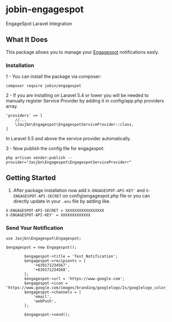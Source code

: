 # jobin-engagespot
EngageSpot Laravel Integration


## What It Does

This package allows you to manage your [Engagespot](https://engagespot.co) notifications easly. 


### Installation

1 - You can install the package via composer:
```
composer require jobin/engagespot
```
2 - If you are installing on Laravel 5.4 or lower you will be needed to manually register Service Provider by adding it in config/app.php providers array.

```
'providers' => [
    //...
    \Jasjbn\Engagespot\EngagespotServiceProvider::class,
]
```

In Laravel 5.5 and above the service provider automatically.

3 - Now publish the config file for engagespot:

```
php artisan vendor:publish --provider="Jasjbn\Engagespot\EngagespotServiceProviderr"
```

## Getting Started

1. After package installation now add  `X-ENGAGESPOT-API-KEY'` and `X-ENGAGESPOT-API-SECRET` on config\engagespot.php file or you can directly update in your `.env` file by adding like.

```
X-ENGAGESPOT-API-SECRET = XXXXXXXXXXXXXXXXX
X-ENGAGESPOT-API-KEY' = XXXXXXXXXXXXX
```````

### Send Your Notification 


```
use Jasjbn\Engagespot\Engagespot;

$engagespot = new Engagespot();

        $engagespot->title = 'Test Notification';
        $engagespot->recipients = [
            '+639171234567',
            '+639171234568',
        ];
        $engagespot->url = 'https://www.google.com';
        $engagespot->icon = 'https://www.google.com/images/branding/googlelogo/2x/googlelogo_color_272x92dp.png';
        $engagespot->channels = [
            'email',
            'webPush',
        ];

        $engagespot->send();
```



